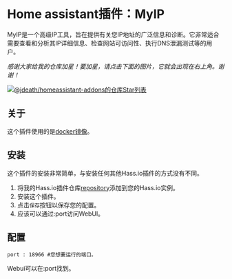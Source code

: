 # Home assistant插件：MyIP

MyIP是一个高级IP工具，旨在提供有关您IP地址的广泛信息和诊断。它非常适合需要查看和分析其IP详细信息、检查网站可访问性、执行DNS泄漏测试等的用户。

_感谢大家给我的仓库加星！要加星，请点击下面的图片，它就会出现在右上角。谢谢！_

[![@jdeath/homeassistant-addons的仓库Star列表](https://reporoster.com/stars/jdeath/homeassistant-addons)](https://github.com/jdeath/homeassistant-addons/stargazers)

## 关于

这个插件使用的是[docker镜像](https://github.com/jason5ng32/MyIP)。

## 安装

这个插件的安装非常简单，与安装任何其他Hass.io插件的方式没有不同。

1. 将我的Hass.io插件仓库[repository]添加到您的Hass.io实例。
1. 安装这个插件。
1. 点击`保存`按钮以保存您的配置。
1. 应该可以通过<your-ip>:port访问WebUI。

## 配置

```
port : 18966 #您想要运行的端口。
```

Webui可以在<your-ip>:port找到。

[repository]: https://github.com/jdeath/homeassistant-addons